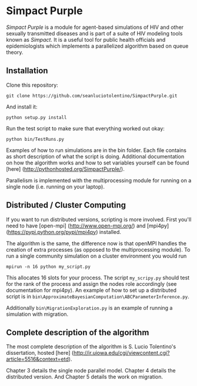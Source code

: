 Simpact Purple
===============

*Simpact Purple* is a module for agent-based simulations of HIV and other 
sexually transmitted diseases and is part of a suite of HIV modeling tools
known as *Simpact*. It is a useful tool for public health officials and 
epidemiologists which implements a parallelized algorithm based on queue 
theory. 

Installation
-----------

Clone this repository:

```
git clone https://github.com/seanluciotolentino/SimpactPurple.git
```

And install it:

```
python setup.py install
```

Run the test script to make sure that everything worked out okay:

```
python bin/TestRuns.py
```

Examples of how to run simulations are in the bin folder. Each file contains
as short description of what the script is doing. Additional documentation 
on how the algorithm works and how to set variables yourself can be 
found [here] (http://pythonhosted.org/SimpactPurple/).

Parallelism is implemented with the multiprocessing module for running on a
single node (i.e. running on your laptop). 

Distributed / Cluster Computing
--------------

If you want to run distributed versions, scripting is more involved. First you'll
need to have [open-mpi] (http://www.open-mpi.org/) and [mpi4py] (https://pypi.python.org/pypi/mpi4py)
installed. 

The algorithm is the same, the difference now is that openMPI handles the 
creation of extra processes (as opposed to the multiprocessing module). To run
a single community simulation on a cluster environment you would run

```
mpirun -n 16 python my_script.py
```

This allocates 16 slots for your process. The script `my_scripy.py` should test for 
the rank of the process and assign the nodes role accordingly (see documentation
for mpi4py). An example of how to set up a distributed
script is in `bin\ApproximateBayesianComputation\ABCParameterInference.py`. 

Additionally `bin\MigrationExploration.py` is an example of running a simulation
with migration. 

Complete description of the algorithm
---------------

The most complete description of the algorithm is S. Lucio Tolentino's 
dissertation, hosted [here] (http://ir.uiowa.edu/cgi/viewcontent.cgi?article=5516&context=etd).

Chapter 3 details the single node parallel model. Chapter 4 details the distributed
version. And Chapter 5 details the work on migration. 

